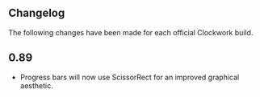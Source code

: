 Changelog
---------
The following changes have been made for each official Clockwork build.


0.89
-------
* Progress bars will now use ScissorRect for an improved graphical aesthetic.
